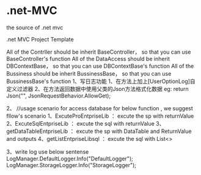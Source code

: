 # .net-MVC
the source of .net mvc

.net MVC Project Template

All of the Contrller should be inherit BaseController， so  that you can use  BaseController's function
All of the DataAccess should be inherit DBContextBase， so  that you can use  DBContextBase's function 
All of the Bussiness should be inherit BussinessBase， so  that you can use  BussinessBase's function 
1、写日志功能
	1、在方法上加上[UserOptionLog]自定义过滤器
	2、在方法返回数据中使用父类的Json方法格式化数据 eg: return Json("", JsonRequestBehavior.AllowGet);

2、
//usage scenario for access database
for below function , we suggest fllow's scenario
1、ExcuteProEntpriseLib ： excute the sp  with returnValue
2、ExcuteSqlEntpriseLib ： excute the sql  with returnValue
3、getDataTableEntpriseLib ： excute the sp  with DataTable and  ReturnValue and outputs
4、getListEntpriseLibsql ： excute the sql  with List<> 
	
3、write log 
use below sentense
LogManager.DefaultLogger.Info("DefaultLogger");
LogManager.StorageLogger.Info("StorageLogger");
